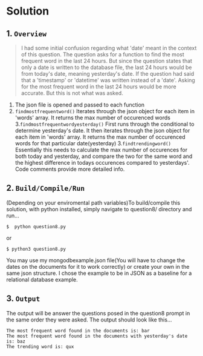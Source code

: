 # Solution

## 1. `Overview`
>I had some initial confusion regarding what 'date' meant in the context of this question. The question asks for a function to find the most frequent word in the last 24 hours. But since the question states that only a date is written to the database file, the last 24 hours would be from today's date, meaning yesterday's date. If the question had said that a 'timestamp' or 'datetime' was written instead of a 'date'. Asking for the most frequent word in the last 24 hours would be more accurate. But this is not what was asked.

1. The json file is opened and passed to each function
2. ```findmostfrequentword()``` Iterates through the json object for each item in 'words' array. It returns the max number of occurenced words
3.```findmostfrequentwordyesterday()``` First runs through the conditional to determine yesterday's date. It then iterates through the json object for each item in 'words' array. It returns the max number of occurenced words for that particular date(yesterday)
3.```findtrendingword()``` Essentially this needs to calculate the max number of occurences for both today and yesterday, and compare the two for the same word and the highest difference in todays occurences compared to yesterdays'. Code comments provide more detailed info.

## 2. `Build/Compile/Run`
(Depending on your enviromental path variables)To build/compile this solution, with python installed, simply navigate to question8/ directory and run...

    $  python question8.py

or

    $ python3 question8.py

You may use my mongodbexample.json file(You will have to change the dates on the documents for it to work correctly) or create your own in the same json structure. I chose the example to be in JSON as a baseline for a relational database example.

## 3. `Output`
The output will be answer the questions posed in the question8 prompt in the same order they were asked. The output should look like this...

```
The most frequent word found in the documents is: bar
The most frequent word found in the documents with yesterday's date is: baz
The trending word is: qux
```
